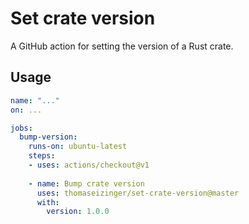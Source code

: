# Set crate version

A GitHub action for setting the version of a Rust crate.

## Usage

```yaml
name: "..."
on: ...

jobs:
  bump-version:
    runs-on: ubuntu-latest
    steps:
    - uses: actions/checkout@v1
    
    - name: Bump crate version
      uses: thomaseizinger/set-crate-version@master
      with:
        version: 1.0.0
```
